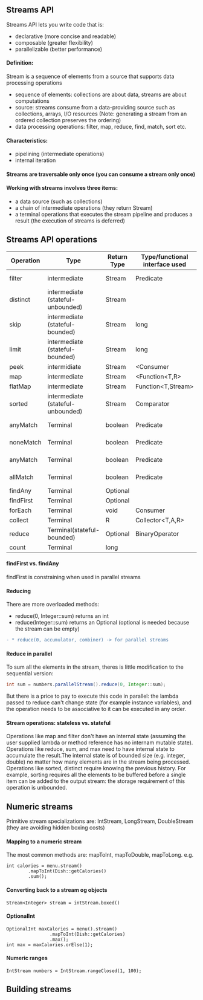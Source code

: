 Streams API
-----------------------
Streams API lets you write code that is:
* declarative (more concise and readable)
* composable (greater flexibility)
* parallelizable (better performance)
#### Definition: 
Stream is a sequence of elements from a source that supports data processing operations
* sequence of elements: collections are about data, streams are about computations
* source: streams consume from a data-providing source such as collections,
	arrays, I/O resources (Note: generating a stream from an ordered collection
	preserves the ordering)
* data processing operations: filter, map, reduce, find, match, sort etc.
#### Characteristics:
* pipelining (intermediate operations)
* internal iteration
#### Streams are traversable only once (you can consume a stream only once)
#### Working with streams involves three items:
* a data source (such as collections)
* a chain of intermediate operations (they return Stream<T>)
* a terminal operations that executes the stream pipeline 
	and produces a result (the execution of streams is deferred)
	
Streams API operations
-----------------------	
|Operation|Type|Return Type|Type/functional interface used|Function descriptor|
| ------------- | ------------- | ------------- | ------------- | ------------- |
|filter|intermediate|Stream<T>|Predicate<T>|T->boolean|
|distinct|intermediate<br>(stateful-unbounded)|Stream<T>|||
|skip|intermediate<br>(stateful-bounded)|Stream<T>|long||
|limit|intermediate<br>(stateful-bounded)|Stream<T>|long||
|peek|intermidiate|Stream<T>|<Consumer<T>|T->void|
|map|intermediate|Stream<R>|<Function<T,R>|T->R|
|flatMap|intermediate|Stream<R>|Function<T,Stream<R>>|T->Stream<R>|
|sorted|intermediate<br>(stateful-unbounded)|Stream<T>|Comparator<T>|(T,T)->int|
|anyMatch|Terminal|boolean|Predicate<T>|T->boolean|
|noneMatch|Terminal|boolean|Predicate<T>|T->boolean|
|anyMatch|Terminal|boolean|Predicate<T>|T->boolean|
|allMatch|Terminal|boolean|Predicate<T>|T->boolean|
|findAny|Terminal|Optional<T>|||
|findFirst|Terminal|Optional<T>|||
|forEach|Terminal|void|Consumer<T>|T->void|
|collect|Terminal|R|Collector<T,A,R>||
|reduce|Terminal(stateful-bounded)|Optional<T>|BinaryOperator<T>|(T,T)->T|
|count|Terminal|long|||

#### findFirst vs. findAny
findFirst is constraining when used in parallel streams
#### Reducing
There are more overloaded methods:
 * reduce(0, Integer::sum) returns an int
 * reduce(Integer::sum) returns an Optional<Integer> (optional is needed because the stream can be empty)
```diff
- * reduce(0, accumulator, combiner) -> for parallel streams
```
	
#### Reduce in parallel
To sum all the elements in the stream, theres is little modification to the sequential version:
```java
int sum = numbers.parallelStream().reduce(0, Integer::sum);
```
But there is a price to pay to execute this code in parallel: the lambda passed to reduce can't change state (for example
instance variables), and the operation needs to be associative to it can be executed in any order.

#### Stream operations: stateless vs. stateful
Operations like map and filter don't have an internal state (assuming the user supplied lambda or method reference has no internam mutable state).
Operations like reduce, sum, and max need to have internal state to accumulate the result.The internal state is of bounded size (e.g. integer, double) no matter how many elements are in the stream being processed.
Operations like sorted, distinct require knowing the previous history. For example, sorting requires all the elements to be buffered before a single item can be added to the output stream: the storage requirement of this operation is unbounded.

Numeric streams
-----------------------	
Primitive stream specializations are: IntStream, LongStream, DoubleStream (they are avoiding hidden boxing costs)
#### Mapping to a numeric stream
The most common methods are: mapToInt, mapToDouble, mapToLong.
e.g.
```
int calories = menu.stream()
		.mapToInt(Dish::getCalories()
		.sum();
```
#### Converting back to a stream og objects
`Stream<Integer> stream = intStream.boxed()`
#### OptionalInt
```
OptionalInt maxCalories = menu().stream()
				.mapToInt(Dish::getCalories)
				.max();
int max = maxCalories.orElse(1);				
```
#### Numeric ranges
`IntStream numbers = IntStream.rangeClosed(1, 100);`

Building streams
-----------------------	


	
